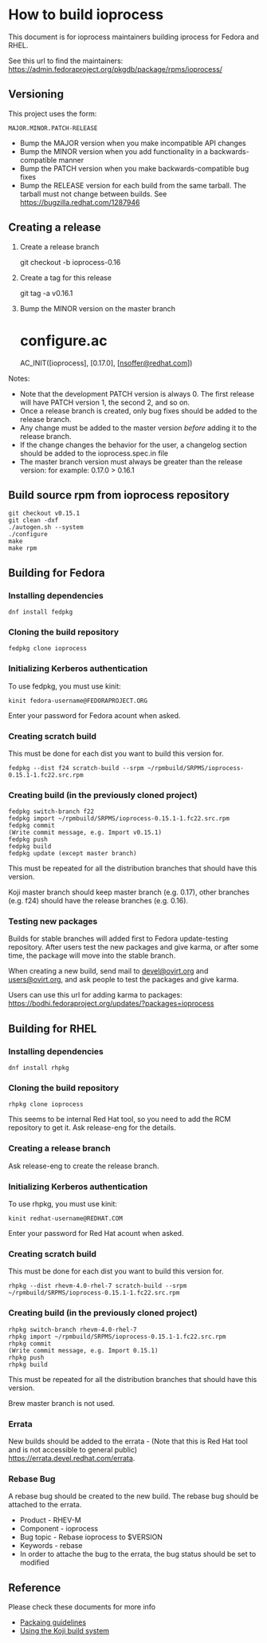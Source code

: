 # How to build ioprocess

This document is for ioprocess maintainers building iprocess for Fedora
and RHEL.

See this url to find the maintainers:
https://admin.fedoraproject.org/pkgdb/package/rpms/ioprocess/


## Versioning

This project uses the form:

    MAJOR.MINOR.PATCH-RELEASE

- Bump the MAJOR version when you make incompatible API changes
- Bump the MINOR version when you add functionality in a
  backwards-compatible manner
- Bump the PATCH version when you make backwards-compatible bug fixes
- Bump the RELEASE version for each build from the same tarball. The
  tarball must not change between builds.
  See https://bugzilla.redhat.com/1287946


## Creating a release

1. Create a release branch

    git checkout -b ioprocess-0.16

2. Create a tag for this release

    git tag -a v0.16.1

3. Bump the MINOR version on the master branch

    # configure.ac
    AC_INIT([ioprocess], [0.17.0], [nsoffer@redhat.com])

Notes:
- Note that the development PATCH version is always 0. The first release
  will have PATCH version 1, the second 2, and so on.
- Once a release branch is created, only bug fixes should be added to
  the release branch.
- Any change must be added to the master version *before* adding it to
  the release branch.
- If the change changes the behavior for the user, a changelog section
  should be added to the ioprocess.spec.in file
- The master branch version must always be greater than the release
  version: for example: 0.17.0 > 0.16.1


## Build source rpm from ioprocess repository

    git checkout v0.15.1
    git clean -dxf
    ./autogen.sh --system
    ./configure
    make
    make rpm


## Building for Fedora

### Installing dependencies

    dnf install fedpkg

### Cloning the build repository

    fedpkg clone ioprocess

### Initializing Kerberos authentication

To use fedpkg, you must use kinit:

    kinit fedora-username@FEDORAPROJECT.ORG

Enter your password for Fedora acount when asked.

### Creating scratch build

This must be done for each dist you want to build this version for.

    fedpkg --dist f24 scratch-build --srpm ~/rpmbuild/SRPMS/ioprocess-0.15.1-1.fc22.src.rpm

### Creating build (in the previously cloned project)

    fedpkg switch-branch f22
    fedpkg import ~/rpmbuild/SRPMS/ioprocess-0.15.1-1.fc22.src.rpm
    fedpkg commit
    (Write commit message, e.g. Import v0.15.1)
    fedpkg push
    fedpkg build
    fedpkg update (except master branch)

This must be repeated for all the distribution branches that should have
this version.

Koji master branch should keep master branch (e.g. 0.17), other branches
(e.g. f24) should have the release branches (e.g. 0.16).

### Testing new packages

Builds for stable branches will added first to Fedora update-testing
repository. After users test the new packages and give karma, or after
some time, the package will move into the stable branch.

When creating a new build, send mail to devel@ovirt.org and
users@ovirt.org, and ask people to test the packages and give karma.

Users can use this url for adding karma to packages:
https://bodhi.fedoraproject.org/updates/?packages=ioprocess


## Building for RHEL

### Installing dependencies

    dnf install rhpkg

### Cloning the build repository

    rhpkg clone ioprocess

This seems to be internal Red Hat tool, so you need to add the RCM
repository to get it. Ask release-eng for the details.

### Creating a release branch

Ask release-eng to create the release branch.

### Initializing Kerberos authentication

To use rhpkg, you must use kinit:

    kinit redhat-username@REDHAT.COM

Enter your password for Red Hat acount when asked.

### Creating scratch build

This must be done for each dist you want to build this version for.

    rhpkg --dist rhevm-4.0-rhel-7 scratch-build --srpm ~/rpmbuild/SRPMS/ioprocess-0.15.1-1.fc22.src.rpm

### Creating build (in the previously cloned project)

    rhpkg switch-branch rhevm-4.0-rhel-7
    rhpkg import ~/rpmbuild/SRPMS/ioprocess-0.15.1-1.fc22.src.rpm
    rhpkg commit
    (Write commit message, e.g. Import 0.15.1)
    rhpkg push
    rhpkg build

This must be repeated for all the distribution branches that should have
this version.

Brew master branch is not used.

### Errata

New builds should be added to the errata -
(Note that this is Red Hat tool and is not accessible to general public)
https://errata.devel.redhat.com/errata.

### Rebase Bug

A rebase bug should be created to the new build.
The rebase bug should be attached to the errata.
- Product - RHEV-M
- Component - ioprocess
- Bug topic - Rebase ioprocess to $VERSION
- Keywords - rebase
- In order to attache the bug to the errata,
  the bug status should be set to modified

## Reference

Please check these documents for more info
- [Packaing guidelines](https://fedoraproject.org/wiki/Packaging:Guidelines)
- [Using the Koji build system](https://fedoraproject.org/wiki/Using_the_Koji_build_system)
